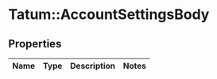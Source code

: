 # Tatum::AccountSettingsBody

## Properties
Name | Type | Description | Notes
------------ | ------------- | ------------- | -------------

